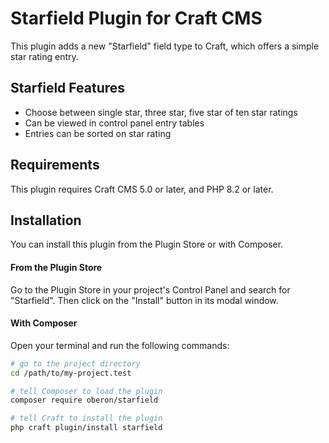 # Starfield Plugin for Craft CMS

This plugin adds a new "Starfield" field type to Craft, which offers a simple star rating entry.

## Starfield Features

* Choose between single star, three star, five star of ten star ratings
* Can be viewed in control panel entry tables
* Entries can be sorted on star rating

## Requirements

This plugin requires Craft CMS 5.0 or later, and PHP 8.2 or later.

## Installation

You can install this plugin from the Plugin Store or with Composer.

#### From the Plugin Store

Go to the Plugin Store in your project's Control Panel and search for "Starfield". Then click on the "Install" button in its modal window.

#### With Composer

Open your terminal and run the following commands:

```bash
# go to the project directory
cd /path/to/my-project.test

# tell Composer to load the plugin
composer require oberon/starfield

# tell Craft to install the plugin
php craft plugin/install starfield
```
